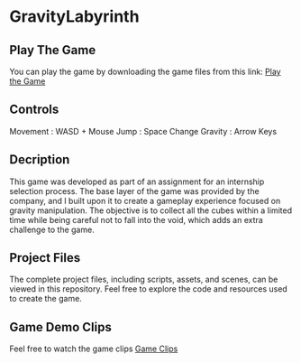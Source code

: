 # GravityLabyrinth

## Play The Game

You can play the game by downloading the game files from this link: [Play the Game](https://drive.google.com/drive/folders/14iAdnqZo9DMFoSvxv0b3oMA0a6byAjkF?usp=sharing)

## Controls

Movement : WASD + Mouse
Jump : Space
Change Gravity : Arrow Keys

## Decription

This game was developed as part of an assignment for an internship selection process. The base layer of the game was provided by the company, and I built upon it to create a gameplay experience focused on gravity manipulation. The objective is to collect all the cubes within a limited time while being careful not to fall into the void, which adds an extra challenge to the game.

## Project Files

The complete project files, including scripts, assets, and scenes, can be viewed in this repository. Feel free to explore the code and resources used to create the game.

## Game Demo Clips

Feel free to watch the game clips [Game Clips](https://drive.google.com/drive/folders/19SUIyeb_jhDKaJvWx8z_GQlpPQ7Z97_H?usp=drive_link)
